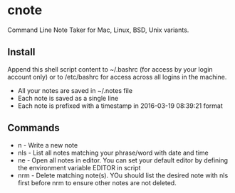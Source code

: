 # cnote
Command Line Note Taker for Mac, Linux, BSD, Unix variants. 

## Install
Append this shell script content to ~/.bashrc (for access by your login account only) or to /etc/bashrc for access across all logins in the machine.

- All your notes are saved in ~/.notes file
- Each note is saved as a single line
- Each note is prefixed with a timestamp in 2016-03-19 08:39:21 format

## Commands
- n - Write a new note
- nls - List all notes matching your phrase/word with date and time
- ne - Open all notes in editor. You can set your default editor by defining the environment variable EDITOR in script
- nrm - Delete matching note(s). YOu should list the desired note with nls first before nrm to ensure other notes are not deleted.
